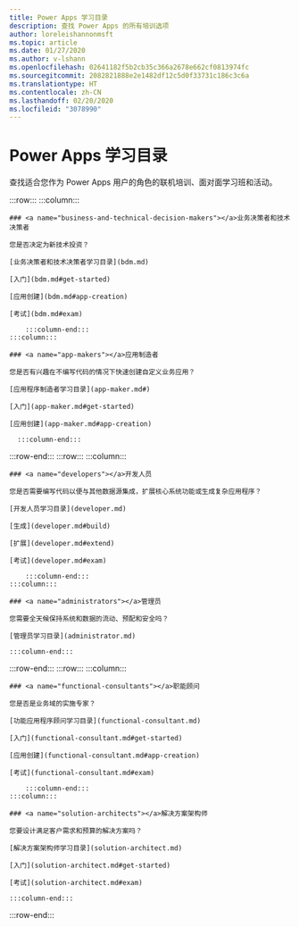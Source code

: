 ```yaml
---
title: Power Apps 学习目录
description: 查找 Power Apps 的所有培训选项
author: loreleishannonmsft
ms.topic: article
ms.date: 01/27/2020
ms.author: v-lshann
ms.openlocfilehash: 02641182f5b2cb35c366a2678e662cf0813974fc
ms.sourcegitcommit: 2082821888e2e1482df12c5d0f33731c186c3c6a
ms.translationtype: HT
ms.contentlocale: zh-CN
ms.lasthandoff: 02/20/2020
ms.locfileid: "3078990"
---
```

# <a name="learning-catalog-for-power-apps"></a>Power Apps 学习目录

查找适合您作为 Power Apps 用户的角色的联机培训、面对面学习班和活动。

:::row:::
    :::column:::

    ### <a name="business-and-technical-decision-makers"></a>业务决策者和技术决策者

    您是否决定为新技术投资？ 

    [业务决策者和技术决策者学习目录](bdm.md)

    [入门](bdm.md#get-started)

    [应用创建](bdm.md#app-creation)

    [考试](bdm.md#exam)

        :::column-end:::
    :::column:::

    ### <a name="app-makers"></a>应用制造者

    您是否有兴趣在不编写代码的情况下快速创建自定义业务应用？ 

    [应用程序制造者学习目录](app-maker.md#)

    [入门](app-maker.md#get-started)

    [应用创建](app-maker.md#app-creation)

      :::column-end:::
:::row-end:::
:::row:::
    :::column:::

    ### <a name="developers"></a>开发人员

    您是否需要编写代码以便与其他数据源集成，扩展核心系统功能或生成复杂应用程序？

    [开发人员学习目录](developer.md)

    [生成](developer.md#build)

    [扩展](developer.md#extend)

    [考试](developer.md#exam)

        :::column-end:::
    :::column:::

    ### <a name="administrators"></a>管理员

    您需要全天候保持系统和数据的流动、预配和安全吗？

    [管理员学习目录](administrator.md)

    :::column-end:::
:::row-end:::
:::row:::
    :::column:::

    ### <a name="functional-consultants"></a>职能顾问

    您是否是业务域的实施专家？ 

    [功能应用程序顾问学习目录](functional-consultant.md)

    [入门](functional-consultant.md#get-started)

    [应用创建](functional-consultant.md#app-creation)

    [考试](functional-consultant.md#exam)

        :::column-end:::
    :::column:::

    ### <a name="solution-architects"></a>解决方案架构师

    您要设计满足客户需求和预算的解决方案吗？

    [解决方案架构师学习目录](solution-architect.md)

    [入门](solution-architect.md#get-started)

    [考试](solution-architect.md#exam)

    :::column-end:::
:::row-end:::

